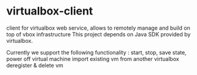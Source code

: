 # virtualbox-client
client for virtualbox web service, allows to remotely manage and build on top of vbox infrastructure
This project depends on Java SDK provided by virtualbox.

Currently we support the following functionality :
start, stop, save state, power off virtual machine
import existing vm from another virtualbox
deregister & delete vm
